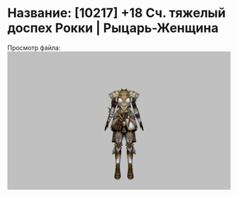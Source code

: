 # Название: [10217] +18 Сч. тяжелый доспех Рокки | Рыцарь-Женщина

Просмотр файла:
![p010032.png](p010032.png)